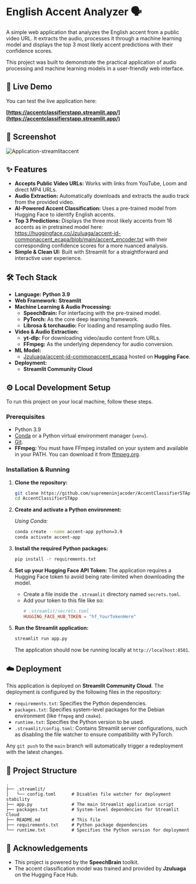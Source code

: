 # English Accent Analyzer 🗣️

A simple web application that analyzes the English accent from a public video URL. It extracts the audio, processes it through a machine learning model and displays the top 3 most likely accent predictions with their confidence scores.

This project was built to demonstrate the practical application of audio processing and machine learning models in a user-friendly web interface.

## 🚀 Live Demo

You can test the live application here:

**[https://accentclassifierstapp.streamlit.app/](https://accentclassifierstapp.streamlit.app/)**

## 📸 Screenshot

![Application-streamlitaccent](https://github.com/user-attachments/assets/ec100a1e-f981-4fc0-9d21-02118e8fb3d4)

## ✨ Features

  - **Accepts Public Video URLs:** Works with links from YouTube, Loom and direct MP4 URLs.
  - **Audio Extraction:** Automatically downloads and extracts the audio track from the provided video.
  - **AI-Powered Accent Classification:** Uses a pre-trained model from Hugging Face to identify English accents.
  - **Top 3 Predictions:** Displays the three most likely accents from 16 accents as in pretrained model here: https://huggingface.co/Jzuluaga/accent-id-commonaccent_ecapa/blob/main/accent_encoder.txt with their corresponding confidence scores for a more nuanced analysis.
  - **Simple & Clean UI:** Built with Streamlit for a straightforward and interactive user experience.

## 🛠️ Tech Stack

  - **Language:** **Python 3.9**
  - **Web Framework:** **Streamlit**
  - **Machine Learning & Audio Processing:**
      - **SpeechBrain:** For interfacing with the pre-trained model.
      - **PyTorch:** As the core deep learning framework.
      - **Librosa & torchaudio:** For loading and resampling audio files.
  - **Video & Audio Extraction:**
      - **yt-dlp:** For downloading video/audio content from URLs.
    <!-- end list -->
      * **FFmpeg:** As the underlying dependency for audio conversion.
  - **ML Model:**
      - [Jzuluaga/accent-id-commonaccent\_ecapa](https://huggingface.co/Jzuluaga/accent-id-commonaccent_ecapa) hosted on **Hugging Face**.
  - **Deployment:**
      - **Streamlit Community Cloud**

## ⚙️ Local Development Setup

To run this project on your local machine, follow these steps.

### Prerequisites

  - Python 3.9
  - [Conda](https://www.anaconda.com/products/distribution) or a Python virtual environment manager (`venv`).
  - [Git](https://git-scm.com/downloads/).
  - **FFmpeg:** You must have FFmpeg installed on your system and available in your PATH. You can download it from [ffmpeg.org](https://ffmpeg.org/download.html).

### Installation & Running

1.  **Clone the repository:**

    ```bash
    git clone https://github.com/supremeninjacoder/AccentClassifierSTApp.git
    cd AccentClassifierSTApp
    ```

2.  **Create and activate a Python environment:**

    *Using Conda:*

    ```bash
    conda create --name accent-app python=3.9
    conda activate accent-app
    ```

3.  **Install the required Python packages:**

    ```bash
    pip install -r requirements.txt
    ```

4.  **Set up your Hugging Face API Token:**
    The application requires a Hugging Face token to avoid being rate-limited when downloading the model.

      - Create a file inside the `.streamlit` directory named `secrets.toml`.
      - Add your token to this file like so:
        ```toml
        # .streamlit/secrets.toml
        HUGGING_FACE_HUB_TOKEN = "hf_YourTokenHere"
        ```

5.  **Run the Streamlit application:**

    ```bash
    streamlit run app.py
    ```

    The application should now be running locally at `http://localhost:8501`.

## ☁️ Deployment

This application is deployed on **Streamlit Community Cloud**. The deployment is configured by the following files in the repository:

  - `requirements.txt`: Specifies the Python dependencies.
  - `packages.txt`: Specifies system-level packages for the Debian environment (like `ffmpeg` and `cmake`).
  - `runtime.txt`: Specifies the Python version to be used.
  - `.streamlit/config.toml`: Contains Streamlit server configurations, such as disabling the file watcher to ensure compatibility with PyTorch.

Any `git push` to the `main` branch will automatically trigger a redeployment with the latest changes.

## 📂 Project Structure

```
.
├── .streamlit/
│   └── config.toml      # Disables file watcher for deployment stability
├── app.py               # The main Streamlit application script
├── packages.txt         # System-level dependencies for Streamlit Cloud
├── README.md            # This file
├── requirements.txt     # Python package dependencies
└── runtime.txt          # Specifies the Python version for deployment
```

## 🙏 Acknowledgements

  - This project is powered by the **SpeechBrain** toolkit.
  - The accent classification model was trained and provided by **Jzuluaga** on the Hugging Face Hub.
